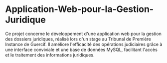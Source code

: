 # Application-Web-pour-la-Gestion-Juridique
Ce projet concerne le développement d'une application web pour la gestion des dossiers juridiques, réalisé lors d'un stage au Tribunal de Première Instance de Guercif. Il améliore l'efficacité des opérations judiciaires grâce à une interface conviviale et une base de données MySQL, facilitant l'accès et le traitement des informations juridiques.
